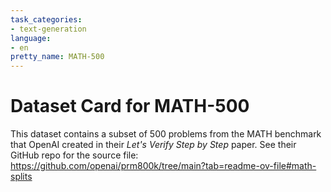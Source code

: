 ```yaml
---
task_categories:
- text-generation
language:
- en
pretty_name: MATH-500
---
```


# Dataset Card for MATH-500

<!-- Provide a quick summary of the dataset. -->

This dataset contains a subset of 500 problems from the MATH benchmark that OpenAI created in their _Let's Verify Step by Step_ paper. See their GitHub repo for the source file: https://github.com/openai/prm800k/tree/main?tab=readme-ov-file#math-splits